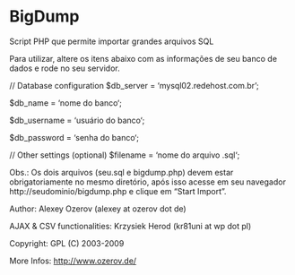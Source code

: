 # BigDump
Script PHP que permite importar grandes arquivos SQL


Para utilizar, altere os itens abaixo com as informações de seu banco de dados e rode no seu servidor.

// Database configuration
$db_server = ‘mysql02.redehost.com.br’;

$db_name = ‘nome do banco‘;

$db_username = ‘usuário do banco‘;

$db_password = ‘senha do banco‘;

// Other settings (optional)
$filename = ‘nome do arquivo .sql‘;

Obs.: Os dois arquivos (seu.sql e bigdump.php) devem estar obrigatoriamente no mesmo diretório, após isso acesse em seu navegador http://seudominio/bigdump.php e clique em “Start Import”.


Author:       Alexey Ozerov (alexey at ozerov dot de) 

AJAX & CSV functionalities: Krzysiek Herod (kr81uni at wp dot pl) 

Copyright:    GPL (C) 2003-2009

More Infos:   http://www.ozerov.de/
